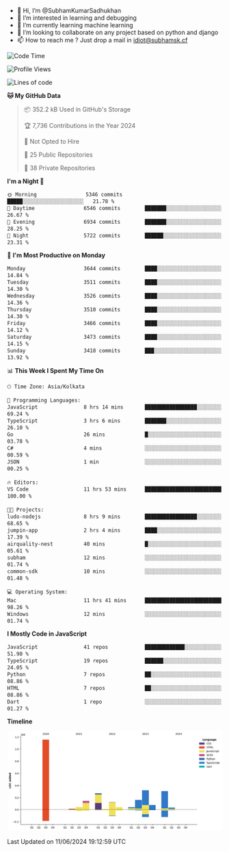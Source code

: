 - 👋 Hi, I’m @SubhamKumarSadhukhan
- 👀 I’m interested in learning and debugging
- 🌱 I’m currently learning machine learning
- 💞️ I’m looking to collaborate on any project based on python and django
- 📫 How to reach me ?
      Just drop a mail in idiot@subhamsk.cf

<!---
SubhamKumarSadhukhan/SubhamKumarSadhukhan is a ✨ special ✨ repository because its `README.md` (this file) appears on your GitHub profile.
You can click the Preview link to take a look at your changes.
--->


<!--START_SECTION:waka-->
![Code Time](http://img.shields.io/badge/Code%20Time-2%2C229%20hrs%2051%20mins-blue)

![Profile Views](http://img.shields.io/badge/Profile%20Views-2-blue)

![Lines of code](https://img.shields.io/badge/From%20Hello%20World%20I%27ve%20Written-2.7%20million%20lines%20of%20code-blue)

**🐱 My GitHub Data** 

> 📦 352.2 kB Used in GitHub's Storage 
 > 
> 🏆 7,736 Contributions in the Year 2024
 > 
> 🚫 Not Opted to Hire
 > 
> 📜 25 Public Repositories 
 > 
> 🔑 38 Private Repositories 
 > 
**I'm a Night 🦉** 

```text
🌞 Morning                5346 commits        █████░░░░░░░░░░░░░░░░░░░░   21.78 % 
🌆 Daytime                6546 commits        ███████░░░░░░░░░░░░░░░░░░   26.67 % 
🌃 Evening                6934 commits        ███████░░░░░░░░░░░░░░░░░░   28.25 % 
🌙 Night                  5722 commits        ██████░░░░░░░░░░░░░░░░░░░   23.31 % 
```
📅 **I'm Most Productive on Monday** 

```text
Monday                   3644 commits        ████░░░░░░░░░░░░░░░░░░░░░   14.84 % 
Tuesday                  3511 commits        ████░░░░░░░░░░░░░░░░░░░░░   14.30 % 
Wednesday                3526 commits        ████░░░░░░░░░░░░░░░░░░░░░   14.36 % 
Thursday                 3510 commits        ████░░░░░░░░░░░░░░░░░░░░░   14.30 % 
Friday                   3466 commits        ████░░░░░░░░░░░░░░░░░░░░░   14.12 % 
Saturday                 3473 commits        ████░░░░░░░░░░░░░░░░░░░░░   14.15 % 
Sunday                   3418 commits        ███░░░░░░░░░░░░░░░░░░░░░░   13.92 % 
```


📊 **This Week I Spent My Time On** 

```text
🕑︎ Time Zone: Asia/Kolkata

💬 Programming Languages: 
JavaScript               8 hrs 14 mins       █████████████████░░░░░░░░   69.24 % 
TypeScript               3 hrs 6 mins        ███████░░░░░░░░░░░░░░░░░░   26.10 % 
Go                       26 mins             █░░░░░░░░░░░░░░░░░░░░░░░░   03.78 % 
C#                       4 mins              ░░░░░░░░░░░░░░░░░░░░░░░░░   00.59 % 
JSON                     1 min               ░░░░░░░░░░░░░░░░░░░░░░░░░   00.25 % 

🔥 Editors: 
VS Code                  11 hrs 53 mins      █████████████████████████   100.00 % 

🐱‍💻 Projects: 
ludo-nodejs              8 hrs 9 mins        █████████████████░░░░░░░░   68.65 % 
jumpin-app               2 hrs 4 mins        ████░░░░░░░░░░░░░░░░░░░░░   17.39 % 
airquality-nest          40 mins             █░░░░░░░░░░░░░░░░░░░░░░░░   05.61 % 
subham                   12 mins             ░░░░░░░░░░░░░░░░░░░░░░░░░   01.74 % 
common-sdk               10 mins             ░░░░░░░░░░░░░░░░░░░░░░░░░   01.48 % 

💻 Operating System: 
Mac                      11 hrs 41 mins      █████████████████████████   98.26 % 
Windows                  12 mins             ░░░░░░░░░░░░░░░░░░░░░░░░░   01.74 % 
```

**I Mostly Code in JavaScript** 

```text
JavaScript               41 repos            █████████████░░░░░░░░░░░░   51.90 % 
TypeScript               19 repos            ██████░░░░░░░░░░░░░░░░░░░   24.05 % 
Python                   7 repos             ██░░░░░░░░░░░░░░░░░░░░░░░   08.86 % 
HTML                     7 repos             ██░░░░░░░░░░░░░░░░░░░░░░░   08.86 % 
Dart                     1 repo              ░░░░░░░░░░░░░░░░░░░░░░░░░   01.27 % 
```



**Timeline**

![Lines of Code chart](https://raw.githubusercontent.com/SubhamKumarSadhukhan/SubhamKumarSadhukhan/main/assets/bar_graph.png)


 Last Updated on 11/06/2024 19:12:59 UTC
<!--END_SECTION:waka-->
